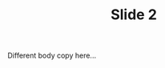 ---
title: Slide 2
link: /blog/
body: Different body copy here...
image: /static/img/delineo-_web_banners_innovate.webp
---